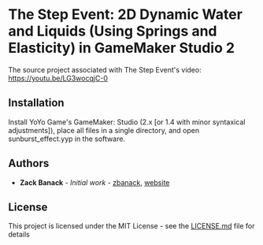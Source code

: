 # The Step Event: 2D Dynamic Water and Liquids (Using Springs and Elasticity) in GameMaker Studio 2
The source project associated with The Step Event's video: https://youtu.be/LG3wocqjC-0

## Installation

Install YoYo Game's GameMaker: Studio (2.x [or 1.4 with minor syntaxical adjustments]), place all files in a single directory, and open sunburst_effect.yyp in the software.

## Authors

* **Zack Banack** - *Initial work* - [zbanack](https://github.com/zbanack), [website](https://zackbanack.com)

## License

This project is licensed under the MIT License - see the [LICENSE.md](LICENSE.md) file for details